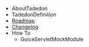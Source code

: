  * AboutTadedon
  * TadedonDefinition
  * [Roadmap](Roadmap.md)
  * [Changelog](Changelog.md)
  * How To
    * GuiceServletMockModule
